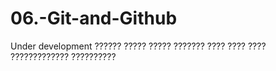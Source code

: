 # 06.-Git-and-Github
Under development 
?????? ????? ????? ??????? ???? ???? ???? ????????????? ??????????
